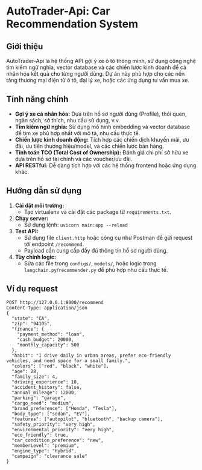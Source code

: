 # AutoTrader-Api: Car Recommendation System

## Giới thiệu

AutoTrader-Api là hệ thống API gợi ý xe ô tô thông minh, sử dụng công nghệ tìm kiếm ngữ nghĩa, vector database và các chiến lược kinh doanh để cá nhân hóa kết quả cho từng người dùng. Dự án này phù hợp cho các nền tảng thương mại điện tử ô tô, đại lý xe, hoặc các ứng dụng tư vấn mua xe.

## Tính năng chính

- **Gợi ý xe cá nhân hóa:** Dựa trên hồ sơ người dùng (Profile), thói quen, ngân sách, sở thích, nhu cầu sử dụng, v.v.
- **Tìm kiếm ngữ nghĩa:** Sử dụng mô hình embedding và vector database để tìm xe phù hợp nhất với mô tả, nhu cầu thực tế.
- **Chiến lược kinh doanh động:** Tích hợp các chiến dịch khuyến mãi, ưu đãi, ưu tiên thương hiệu/model, và các chiến lược bán hàng.
- **Tính toán TCO (Total Cost of Ownership):** Đánh giá chi phí sở hữu xe dựa trên hồ sơ tài chính và các voucher/ưu đãi.
- **API RESTful:** Dễ dàng tích hợp với các hệ thống frontend hoặc ứng dụng khác.

## Hướng dẫn sử dụng

1. **Cài đặt môi trường:**
   - Tạo virtualenv và cài đặt các package từ `requirements.txt`.
2. **Chạy server:**
   - Sử dụng lệnh: `uvicorn main:app --reload`
3. **Test API:**
   - Sử dụng file `client.http` hoặc công cụ như Postman để gửi request tới endpoint `/recommend`.
   - Payload cần cung cấp đầy đủ thông tin hồ sơ người dùng.
4. **Tùy chỉnh logic:**
   - Sửa các file trong `configs/`, `models/`, hoặc logic trong `langchain.py`/`recommender.py` để phù hợp nhu cầu thực tế.

## Ví dụ request

```http
POST http://127.0.0.1:8000/recommend
Content-Type: application/json
{
  "state": "CA",
  "zip": "94105",
  "finance": {
    "payment_method": "loan",
    "cash_budget": 20000,
    "monthly_capacity": 500
  },
  "habit": "I drive daily in urban areas, prefer eco-friendly vehicles, and need space for a small family.",
  "colors": ["red", "black", "white"],
  "age": 28,
  "family_size": 4,
  "driving_experience": 10,
  "accident_history": false,
  "annual_mileage": 12000,
  "parking": "garage",
  "cargo_need": "medium",
  "brand_preference": ["Honda", "Tesla"],
  "body_type": ["sedan", "EV"],
  "features": ["autopilot", "bluetooth", "backup camera"],
  "safety_priority": "very high",
  "environmental_priority": "very high",
  "eco_friendly": true,
  "car_condition_preference": "new",
  "memberLevel": "premium",
  "engine_type": "Hybrid",
  "campaign": "clearance sale"
}
```
